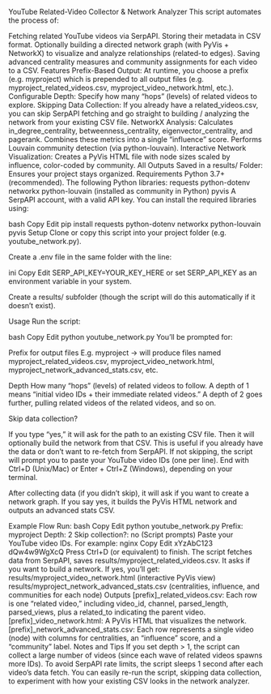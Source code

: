 YouTube Related-Video Collector & Network Analyzer
This script automates the process of:

Fetching related YouTube videos via SerpAPI.
Storing their metadata in CSV format.
Optionally building a directed network graph (with PyVis + NetworkX) to visualize and analyze relationships (related-to edges).
Saving advanced centrality measures and community assignments for each video to a CSV.
Features
Prefix-Based Output: At runtime, you choose a prefix (e.g. myproject) which is prepended to all output files (e.g. myproject_related_videos.csv, myproject_video_network.html, etc.).
Configurable Depth: Specify how many “hops” (levels) of related videos to explore.
Skipping Data Collection: If you already have a related_videos.csv, you can skip SerpAPI fetching and go straight to building / analyzing the network from your existing CSV file.
NetworkX Analysis:
Calculates in_degree_centrality, betweenness_centrality, eigenvector_centrality, and pagerank.
Combines these metrics into a single “influence” score.
Performs Louvain community detection (via python-louvain).
Interactive Network Visualization: Creates a PyVis HTML file with node sizes scaled by influence, color-coded by community.
All Outputs Saved in a results/ Folder: Ensures your project stays organized.
Requirements
Python 3.7+ (recommended).
The following Python libraries:
requests
python-dotenv
networkx
python-louvain (installed as community in Python)
pyvis
A SerpAPI account, with a valid API key.
You can install the required libraries using:

bash
Copy
Edit
pip install requests python-dotenv networkx python-louvain pyvis
Setup
Clone or copy this script into your project folder (e.g. youtube_network.py).

Create a .env file in the same folder with the line:

ini
Copy
Edit
SERP_API_KEY=YOUR_KEY_HERE
or set SERP_API_KEY as an environment variable in your system.

Create a results/ subfolder (though the script will do this automatically if it doesn’t exist).

Usage
Run the script:

bash
Copy
Edit
python youtube_network.py
You’ll be prompted for:

Prefix for output files
E.g. myproject → will produce files named myproject_related_videos.csv, myproject_video_network.html, myproject_network_advanced_stats.csv, etc.

Depth
How many “hops” (levels) of related videos to follow. A depth of 1 means “initial video IDs + their immediate related videos.” A depth of 2 goes further, pulling related videos of the related videos, and so on.

Skip data collection?

If you type “yes,” it will ask for the path to an existing CSV file.
Then it will optionally build the network from that CSV.
This is useful if you already have the data or don’t want to re-fetch from SerpAPI.
If not skipping, the script will prompt you to paste your YouTube video IDs (one per line). End with Ctrl+D (Unix/Mac) or Enter + Ctrl+Z (Windows), depending on your terminal.

After collecting data (if you didn’t skip), it will ask if you want to create a network graph. If you say yes, it builds the PyVis HTML network and outputs an advanced stats CSV.

Example Flow
Run:
bash
Copy
Edit
python youtube_network.py
Prefix: myproject
Depth: 2
Skip collection?: no
(Script prompts) Paste your YouTube video IDs. For example:
nginx
Copy
Edit
xYzAbC123
dQw4w9WgXcQ
Press Ctrl+D (or equivalent) to finish.
The script fetches data from SerpAPI, saves results/myproject_related_videos.csv.
It asks if you want to build a network. If yes, you’ll get:
results/myproject_video_network.html (interactive PyVis view)
results/myproject_network_advanced_stats.csv (centralities, influence, and communities for each node)
Outputs
[prefix]_related_videos.csv: Each row is one “related video,” including video_id, channel, parsed_length, parsed_views, plus a related_to indicating the parent video.
[prefix]_video_network.html: A PyVis HTML that visualizes the network.
[prefix]_network_advanced_stats.csv: Each row represents a single video (node) with columns for centralities, an “influence” score, and a “community” label.
Notes and Tips
If you set depth > 1, the script can collect a large number of videos (since each wave of related videos spawns more IDs).
To avoid SerpAPI rate limits, the script sleeps 1 second after each video’s data fetch.
You can easily re-run the script, skipping data collection, to experiment with how your existing CSV looks in the network analyzer.